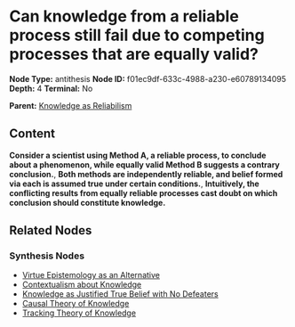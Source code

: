 # Can knowledge from a reliable process still fail due to competing processes that are equally valid?

**Node Type:** antithesis
**Node ID:** f01ec9df-633c-4988-a230-e60789134095
**Depth:** 4
**Terminal:** No

**Parent:** [Knowledge as Reliabilism](knowledge-as-reliabilism-synthesis-e225428a-860d-4193-8896-5da1fa9da35b.md)

## Content

**Consider a scientist using Method A, a reliable process, to conclude about a phenomenon, while equally valid Method B suggests a contrary conclusion.**, **Both methods are independently reliable, and belief formed via each is assumed true under certain conditions.**, **Intuitively, the conflicting results from equally reliable processes cast doubt on which conclusion should constitute knowledge.**

## Related Nodes

### Synthesis Nodes

- [Virtue Epistemology as an Alternative](virtue-epistemology-as-an-alternative-synthesis-8ae2bdcb-3960-4b6c-b786-5c0e8159276d.md)
- [Contextualism about Knowledge](contextualism-about-knowledge-synthesis-5347f418-3878-4952-9043-2b414ff45180.md)
- [Knowledge as Justified True Belief with No Defeaters](knowledge-as-justified-true-belief-with-no-defeaters-synthesis-265bea14-c7fe-4c14-9866-49a6becc0161.md)
- [Causal Theory of Knowledge](causal-theory-of-knowledge-synthesis-d4a578c6-d059-4324-992d-129d5049396d.md)
- [Tracking Theory of Knowledge](tracking-theory-of-knowledge-synthesis-983cc44b-f87b-4869-8643-fc031fe5e479.md)
